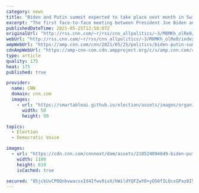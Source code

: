 ```yaml
---
category: news
title: "Biden and Putin summit expected to take place next month in Switzerland"
excerpt: "The first face-to-face meeting between President Joe Biden and Russian President Vladimir Putin is expected to take place next month in Switzerland, two US officials told CNN, as the White House and the Kremlin move closer this week to finalizing arrangements for the summit.\n    \n"
publishedDateTime: 2021-05-25T12:58:07Z
originalUrl: "http://rss.cnn.com/~r/rss/cnn_allpolitics/~3/M8MKh_olRe0/index.html"
webUrl: "http://rss.cnn.com/~r/rss/cnn_allpolitics/~3/M8MKh_olRe0/index.html"
ampWebUrl: "https://amp.cnn.com/cnn/2021/05/25/politics/biden-putin-summit-geneva/index.html"
cdnAmpWebUrl: "https://amp-cnn-com.cdn.ampproject.org/c/s/amp.cnn.com/cnn/2021/05/25/politics/biden-putin-summit-geneva/index.html"
type: article
quality: 175
heat: 175
published: true

provider:
  name: CNN
  domain: cnn.com
  images:
    - url: "https://smartableai.github.io/election/assets/images/organizations/cnn.com-50x50.jpg"
      width: 50
      height: 50

topics:
  - Election
  - Democratic Voice

images:
  - url: "https://cdn.cnn.com/cnnnext/dam/assets/210524094049-biden-putin-split-super-tease.jpg"
    width: 1100
    height: 619
    isCached: true

secured: "85jckUvCP0QnbvwacsxId4Ifwv0ixX/hWildYQFZwYO+yO56fILQcsGPaz8I5NeTJyL8sfacqkii9G+P4KlC8BYBKzZq5RrlnsZ7QXvWemd3V3kGUHg5JlvVwWrzpp216+CpvA4btkxa3uh5bFeeSjpcSV80yX6lFDxvVWKAQ3snjxM7UJWXYfUhMPavPugDbsWvnuhtlEhJuZmmy6mUQo60kzxbAhqFz91yeT7Ku0Y0etsj/5IWeXg5eQun7HiA15986WHdZnNt2RIwsWmkfkwP0FF/B3YNvwrtXixViZooVMTT/jePd4QbBf4ecTrd3WTvaaNIvHDIxZ2aYByN1J25nd/6Tic1NTi6lF5QQtw=;PSHIArjSOPeMLGaSZ7TwzA=="
---
```


